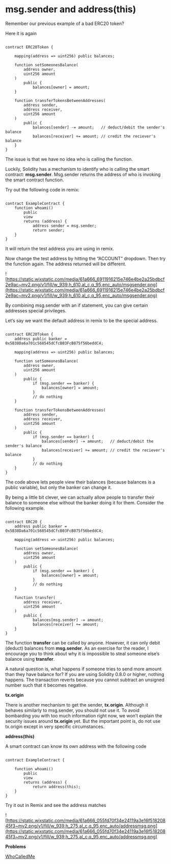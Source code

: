# msg.sender and address(this)

Remember our previous example of a bad ERC20 token?

Here it is again

```solidity

contract ERC20Token {

    mapping(address => uint256) public balances;

    function setSomeonesBalance(
        address owner, 
        uint256 amount
    ) 
        public {
            balances[owner] = amount;
    }

    function transferTokensBetweenAddresses(
        address sender, 
        address receiver, 
        uint256 amount
    ) 
        public {
            balances[sender] -= amount;   // deduct/debit the sender's balance
            balances[receiver] += amount; // credit the reciever's balance
    }
}

```

The issue is that we have no idea who is calling the function.

Luckily, Solidity has a mechanism to identify who is calling the smart contract: **msg.sender**. Msg.sender returns the address of who is invoking the smart contract function.

Try out the following code in remix:

```solidity

contract ExampleContract {
    function whoami()
        public
        view 
        returns (address) {
            address sender = msg.sender;
            return sender;
    }
}
```

It will return the test address you are using in remix.

Now change the test address by hitting the “ACCOUNT” dropdown. Then try the function again. The address returned will be different.

![https://static.wixstatic.com/media/61a666_6911916215e746e4be2a25bdbcf2e9ac~mv2.png/v1/fill/w_939,h_610,al_c,q_95,enc_auto/msgsender.png](https://static.wixstatic.com/media/61a666_6911916215e746e4be2a25bdbcf2e9ac~mv2.png/v1/fill/w_939,h_610,al_c,q_95,enc_auto/msgsender.png)

By combining msg.sender with an if statement, you can give certain addresses special privileges.

Let’s say we want the default address in remix to be the special address.

```solidity

contract ERC20Token {
    address public banker = 0x5B38Da6a701c568545dCfcB03FcB875f56beddC4;

    mapping(address => uint256) public balances;

    function setSomeonesBalance(
        address owner, 
        uint256 amount
    ) 
        public {
            if (msg.sender == banker) {
                balances[owner] = amount;
            }
            // do nothing
    }

    function transferTokensBetweenAddresses(
        address sender, 
        address receiver, 
        uint256 amount
    ) 
        public {
            if (msg.sender == banker) {
                balances[sender] -= amount;   // deduct/debit the sender's balance
                balances[receiver] += amount; // credit the reciever's balance
            }
            // do nothing
    }
}

```

The code above lets people view their balances (because balances is a public variable), but only the banker can change it.

By being a little bit clever, we can actually allow people to transfer their balance to someone else without the banker doing it for them. Consider the following example.

```solidity

contract ERC20 {
    address public banker = 0x5B38Da6a701c568545dCfcB03FcB875f56beddC4;

    mapping(address => uint256) public balances;

    function setSomeonesBalance(
        address owner, 
        uint256 amount
    ) 
        public {
            if (msg.sender == banker) {
                balances[owner] = amount;
            }
            // do nothing
    }

    function transfer(
        address receiver, 
        uint256 amount
    ) 
        public {
            balances[msg.sender] -= amount;
            balances[receiver] += amount;
    }
}

```

The function **transfer** can be called by anyone. However, it can only debit (deduct) balances from **msg.sender**. As an exercise for the reader, I encourage you to think about why it is impossible to steal someone else’s balance using **transfer**.

A natural question is, what happens if someone tries to send more amount than they have balance for? If you are using Solidity 0.8.0 or higher, nothing happens. The transaction reverts because you cannot subtract an unsigned number such that it becomes negative.

**tx.origin**

There is another mechanism to get the sender, **tx.origin**. Although it behaves similarly to msg.sender, you should not use it. To avoid bombarding you with too much information right now, we won’t explain the security issues around **tx.origin** yet. But the important point is, do not use tx.origin except in very specific circumstances.

**address(this)**

A smart contract can know its own address with the following code

```solidity

contract ExampleContract {

    function whoami()
        public
        view 
        returns (address) {
            return address(this);
    }
}
```

Try it out in Remix and see the address matches

![https://static.wixstatic.com/media/61a666_055fd70f34e24119a3e16f51820845f3~mv2.png/v1/fill/w_939,h_275,al_c,q_95,enc_auto/addressmsg.png](https://static.wixstatic.com/media/61a666_055fd70f34e24119a3e16f51820845f3~mv2.png/v1/fill/w_939,h_275,al_c,q_95,enc_auto/addressmsg.png)

**Problems**

[WhoCalledMe](https://github.com/RareSkills/Solidity-Exercises/tree/main/WhoCalledMe)
